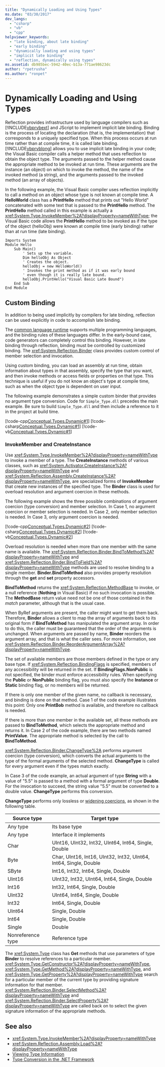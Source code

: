```yaml
---
title: "Dynamically Loading and Using Types"
ms.date: "03/30/2017"
dev_langs: 
  - "csharp"
  - "vb"
  - "cpp"
helpviewer_keywords: 
  - "late binding, about late binding"
  - "early binding"
  - "dynamically loading and using types"
  - "implicit late binding"
  - "reflection, dynamically using types"
ms.assetid: db985bec-5942-40ec-b13a-771ae98623dc
author: "rpetrusha"
ms.author: "ronpet"
---
```

# Dynamically Loading and Using Types
Reflection provides infrastructure used by language compilers such as [!INCLUDE[vbprvbext](../../../includes/vbprvbext-md.md)] and JScript to implement implicit late binding. Binding is the process of locating the declaration (that is, the implementation) that corresponds to a uniquely specified type. When this process occurs at run time rather than at compile time, it is called late binding. [!INCLUDE[vbprvblong](../../../includes/vbprvblong-md.md)] allows you to use implicit late binding in your code; the Visual Basic compiler calls a helper method that uses reflection to obtain the object type. The arguments passed to the helper method cause the appropriate method to be invoked at run time. These arguments are the instance (an object) on which to invoke the method, the name of the invoked method (a string), and the arguments passed to the invoked method (an array of objects).  
  
 In the following example, the Visual Basic compiler uses reflection implicitly to call a method on an object whose type is not known at compile time. A **HelloWorld** class has a **PrintHello** method that prints out "Hello World" concatenated with some text that is passed to the **PrintHello** method. The **PrintHello** method called in this example is actually a <xref:System.Type.InvokeMember%2A?displayProperty=nameWithType>; the Visual Basic code allows the **PrintHello** method to be invoked as if the type of the object (helloObj) were known at compile time (early binding) rather than at run time (late binding).  
  
```  
Imports System  
Module Hello  
    Sub Main()  
        ' Sets up the variable.  
        Dim helloObj As Object  
        ' Creates the object.  
        helloObj = new HelloWorld()  
        ' Invokes the print method as if it was early bound  
        ' even though it is really late bound.  
        helloObj.PrintHello("Visual Basic Late Bound")  
    End Sub  
End Module  
```  
  
## Custom Binding  
 In addition to being used implicitly by compilers for late binding, reflection can be used explicitly in code to accomplish late binding.  
  
 The [common language runtime](../../../docs/standard/clr.md) supports multiple programming languages, and the binding rules of these languages differ. In the early-bound case, code generators can completely control this binding. However, in late binding through reflection, binding must be controlled by customized binding. The <xref:System.Reflection.Binder> class provides custom control of member selection and invocation.  
  
 Using custom binding, you can load an assembly at run time, obtain information about types in that assembly, specify the type that you want, and then invoke methods or access fields or properties on that type. This technique is useful if you do not know an object's type at compile time, such as when the object type is dependent on user input.  
  
 The following example demonstrates a simple custom binder that provides no argument type conversion. Code for `Simple_Type.dll` precedes the main example. Be sure to build `Simple_Type.dll` and then include a reference to it in the project at build time.  
  
 [!code-cpp[Conceptual.Types.Dynamic#1](../../../samples/snippets/cpp/VS_Snippets_CLR/conceptual.types.dynamic/cpp/source1.cpp#1)]
 [!code-csharp[Conceptual.Types.Dynamic#1](../../../samples/snippets/csharp/VS_Snippets_CLR/conceptual.types.dynamic/cs/source1.cs#1)]
 [!code-vb[Conceptual.Types.Dynamic#1](../../../samples/snippets/visualbasic/VS_Snippets_CLR/conceptual.types.dynamic/vb/source1.vb#1)]  
  
### InvokeMember and CreateInstance  
 Use <xref:System.Type.InvokeMember%2A?displayProperty=nameWithType> to invoke a member of a type. The **CreateInstance** methods of various classes, such as <xref:System.Activator.CreateInstance%2A?displayProperty=nameWithType> and <xref:System.Reflection.Assembly.CreateInstance%2A?displayProperty=nameWithType>, are specialized forms of **InvokeMember** that create new instances of the specified type. The **Binder** class is used for overload resolution and argument coercion in these methods.  
  
 The following example shows the three possible combinations of argument coercion (type conversion) and member selection. In Case 1, no argument coercion or member selection is needed. In Case 2, only member selection is needed. In Case 3, only argument coercion is needed.  
  
 [!code-cpp[Conceptual.Types.Dynamic#2](../../../samples/snippets/cpp/VS_Snippets_CLR/conceptual.types.dynamic/cpp/source2.cpp#2)]
 [!code-csharp[Conceptual.Types.Dynamic#2](../../../samples/snippets/csharp/VS_Snippets_CLR/conceptual.types.dynamic/cs/source2.cs#2)]
 [!code-vb[Conceptual.Types.Dynamic#2](../../../samples/snippets/visualbasic/VS_Snippets_CLR/conceptual.types.dynamic/vb/source2.vb#2)]  
  
 Overload resolution is needed when more than one member with the same name is available. The <xref:System.Reflection.Binder.BindToMethod%2A?displayProperty=nameWithType> and <xref:System.Reflection.Binder.BindToField%2A?displayProperty=nameWithType> methods are used to resolve binding to a single member. **Binder.BindToMethod** also provides property resolution through the **get** and **set** property accessors.  
  
 **BindToMethod** returns the <xref:System.Reflection.MethodBase> to invoke, or a null reference (**Nothing** in Visual Basic) if no such invocation is possible. The **MethodBase** return value need not be one of those contained in the *match* parameter, although that is the usual case.  
  
 When ByRef arguments are present, the caller might want to get them back. Therefore, **Binder** allows a client to map the array of arguments back to its original form if **BindToMethod** has manipulated the argument array. In order to do this, the caller must be guaranteed that the order of the arguments is unchanged. When arguments are passed by name, **Binder** reorders the argument array, and that is what the caller sees. For more information, see <xref:System.Reflection.Binder.ReorderArgumentArray%2A?displayProperty=nameWithType>.  
  
 The set of available members are those members defined in the type or any base type. If <xref:System.Reflection.BindingFlags> is specified, members of any accessibility will be returned in the set. If **BindingFlags.NonPublic** is not specified, the binder must enforce accessibility rules. When specifying the **Public** or **NonPublic** binding flag, you must also specify the **Instance** or **Static** binding flag, or no members will be returned.  
  
 If there is only one member of the given name, no callback is necessary, and binding is done on that method. Case 1 of the code example illustrates this point: Only one **PrintBob** method is available, and therefore no callback is needed.  
  
 If there is more than one member in the available set, all these methods are passed to **BindToMethod**, which selects the appropriate method and returns it. In Case 2 of the code example, there are two methods named **PrintValue**. The appropriate method is selected by the call to **BindToMethod**.  
  
 <xref:System.Reflection.Binder.ChangeType%2A> performs argument coercion (type conversion), which converts the actual arguments to the type of the formal arguments of the selected method. **ChangeType** is called for every argument even if the types match exactly.  
  
 In Case 3 of the code example, an actual argument of type **String** with a value of "5.5" is passed to a method with a formal argument of type **Double**. For the invocation to succeed, the string value "5.5" must be converted to a double value. **ChangeType** performs this conversion.  
  
 **ChangeType** performs only lossless or [widening coercions](../../../docs/standard/base-types/type-conversion.md), as shown in the following table.  
  
|Source type|Target type|  
|-----------------|-----------------|  
|Any type|Its base type|  
|Any type|Interface it implements|  
|Char|UInt16, UInt32, Int32, UInt64, Int64, Single, Double|  
|Byte|Char, UInt16, Int16, UInt32, Int32, UInt64, Int64, Single, Double|  
|SByte|Int16, Int32, Int64, Single, Double|  
|UInt16|UInt32, Int32, UInt64, Int64, Single, Double|  
|Int16|Int32, Int64, Single, Double|  
|UInt32|UInt64, Int64, Single, Double|  
|Int32|Int64, Single, Double|  
|UInt64|Single, Double|  
|Int64|Single, Double|  
|Single|Double|  
|Nonreference type|Reference type|  
  
 The <xref:System.Type> class has **Get** methods that use parameters of type **Binder** to resolve references to a particular member. <xref:System.Type.GetConstructor%2A?displayProperty=nameWithType>, <xref:System.Type.GetMethod%2A?displayProperty=nameWithType>, and <xref:System.Type.GetProperty%2A?displayProperty=nameWithType> search for a particular member of the current type by providing signature information for that member. <xref:System.Reflection.Binder.SelectMethod%2A?displayProperty=nameWithType> and <xref:System.Reflection.Binder.SelectProperty%2A?displayProperty=nameWithType> are called back on to select the given signature information of the appropriate methods.  
  
## See also

- <xref:System.Type.InvokeMember%2A?displayProperty=nameWithType>
- <xref:System.Reflection.Assembly.Load%2A?displayProperty=nameWithType>
- [Viewing Type Information](../../../docs/framework/reflection-and-codedom/viewing-type-information.md)
- [Type Conversion in the .NET Framework](../../../docs/standard/base-types/type-conversion.md)
